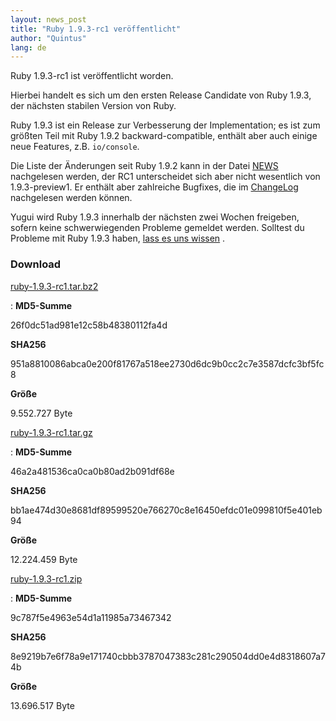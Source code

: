 ```yaml
---
layout: news_post
title: "Ruby 1.9.3-rc1 veröffentlicht"
author: "Quintus"
lang: de
---
```


Ruby 1.9.3-rc1 ist veröffentlicht worden.

Hierbei handelt es sich um den ersten Release Candidate von Ruby 1.9.3,
der nächsten stabilen Version von Ruby.

Ruby 1.9.3 ist ein Release zur Verbesserung der Implementation; es ist
zum größten Teil mit Ruby 1.9.2 backward-compatible, enthält aber auch
einige neue Features, z.B. `io/console`.

Die Liste der Änderungen seit Ruby 1.9.2 kann in der Datei [NEWS][1]
nachgelesen werden, der RC1 unterscheidet sich aber nicht wesentlich von
1.9.3-preview1. Er enthält aber zahlreiche Bugfixes, die im
[ChangeLog][2] nachgelesen werden können.

Yugui wird Ruby 1.9.3 innerhalb der nächsten zwei Wochen freigeben,
sofern keine schwerwiegenden Probleme gemeldet werden. Solltest du
Probleme mit Ruby 1.9.3 haben, [lass es uns wissen][3] .

### Download

[ruby-1.9.3-rc1.tar.bz2][4]

: **MD5-Summe**

  26f0dc51ad981e12c58b48380112fa4d

  **SHA256**

  951a8810086abca0e200f81767a518ee2730d6dc9b0cc2c7e3587dcfc3bf5fc8

  **Größe**

  9\.552.727 Byte

[ruby-1.9.3-rc1.tar.gz][5]

: **MD5-Summe**

  46a2a481536ca0ca0b80ad2b091df68e

  **SHA256**

  bb1ae474d30e8681df89599520e766270c8e16450efdc01e099810f5e401eb94

  **Größe**

  12\.224.459 Byte

[ruby-1.9.3-rc1.zip][6]

: **MD5-Summe**

  9c787f5e4963e54d1a11985a73467342

  **SHA256**

  8e9219b7e6f78a9e171740cbbb3787047383c281c290504dd0e4d8318607a74b

  **Größe**

  13\.696.517 Byte



[1]: https://svn.ruby-lang.org/repos/ruby/tags/v1_9_3_rc1/NEWS
[2]: https://svn.ruby-lang.org/repos/ruby/tags/v1_9_3_rc1/ChangeLog
[3]: https://bugs.ruby-lang.org
[4]: https://cache.ruby-lang.org/pub/ruby/1.9/ruby-1.9.3-rc1.tar.bz2
[5]: https://cache.ruby-lang.org/pub/ruby/1.9/ruby-1.9.3-rc1.tar.gz
[6]: https://cache.ruby-lang.org/pub/ruby/1.9/ruby-1.9.3-rc1.zip
